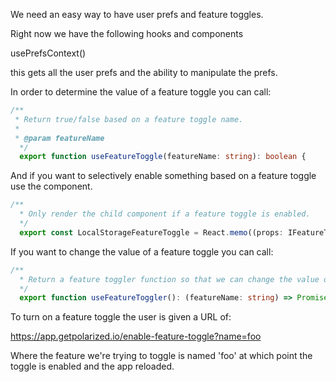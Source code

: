 We need an easy way to have user prefs and feature toggles.  

Right now we have the following hooks and components

usePrefsContext()

this gets all the user prefs and the ability to manipulate the prefs.

In order to determine the value of a feature toggle you can call:

```typescript jsx
/**
 * Return true/false based on a feature toggle name.
 *
 * @param featureName
  */
  export function useFeatureToggle(featureName: string): boolean {

```

And if you want to selectively enable something based on a feature toggle use the <LocalStorageFeatureToggle> component.

```typescript jsx
/**
  * Only render the child component if a feature toggle is enabled.
  */
  export const LocalStorageFeatureToggle = React.memo((props: IFeatureToggleProps) => {
```

If you want to change the value of a feature toggle you can call:

```typescript jsx
/**
  * Return a feature toggler function so that we can change the value of a feature toggle.
  */
  export function useFeatureToggler(): (featureName: string) => Promise<void> {
```

To turn on a feature toggle the user is given a URL of:

https://app.getpolarized.io/enable-feature-toggle?name=foo

Where the feature we're trying to toggle is named 'foo' at which point the toggle is enabled and the app reloaded.

